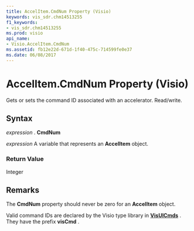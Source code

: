 ```yaml
---
title: AccelItem.CmdNum Property (Visio)
keywords: vis_sdr.chm14513255
f1_keywords:
- vis_sdr.chm14513255
ms.prod: visio
api_name:
- Visio.AccelItem.CmdNum
ms.assetid: fb12e22d-671d-1f40-475c-714599fe0e37
ms.date: 06/08/2017
---
```



# AccelItem.CmdNum Property (Visio)

Gets or sets the command ID associated with an accelerator. Read/write.


## Syntax

 _expression_ . **CmdNum**

 _expression_ A variable that represents an **AccelItem** object.


### Return Value

Integer


## Remarks

The  **CmdNum** property should never be zero for an **AccelItem** object.

Valid command IDs are declared by the Visio type library in  **[VisUICmds](Visio.visuicmds.md)** . They have the prefix **visCmd** .


